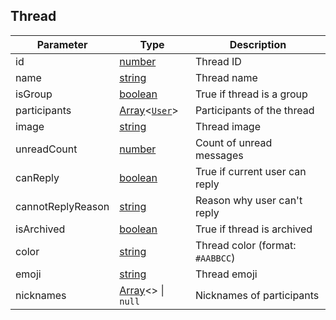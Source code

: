 ## Thread

| Parameter | Type | Description |
| --------- | ---- | ----------- |
| id | [number] | Thread ID |
| name | [string] | Thread name |
| isGroup | [boolean] | True if thread is a group |
| participants | [Array]<[`User`]> | Participants of the thread |
| image | [string] | Thread image |
| unreadCount | [number] | Count of unread messages |
| canReply | [boolean] | True if current user can reply |
| cannotReplyReason | [string] | Reason why user can't reply |
| isArchived | [boolean] | True if thread is archived |
| color | [string] | Thread color (format: `#AABBCC`) |
| emoji | [string] | Thread emoji |
| nicknames | [Array]<> \| `null` | Nicknames of participants |

[boolean]: https://developer.mozilla.org/en-US/docs/Web/JavaScript/Reference/Global_Objects/Boolean
[string]: https://developer.mozilla.org/en-US/docs/Web/JavaScript/Reference/Global_Objects/String
[number]: https://developer.mozilla.org/en-US/docs/Web/JavaScript/Reference/Global_Objects/Number
[Array]: https://developer.mozilla.org/en-US/docs/Web/JavaScript/Reference/Global_Objects/Array

[`User`]: User.md